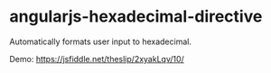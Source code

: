 # angularjs-hexadecimal-directive
Automatically formats user input to hexadecimal.


Demo: https://jsfiddle.net/theslip/2xyakLqv/10/

